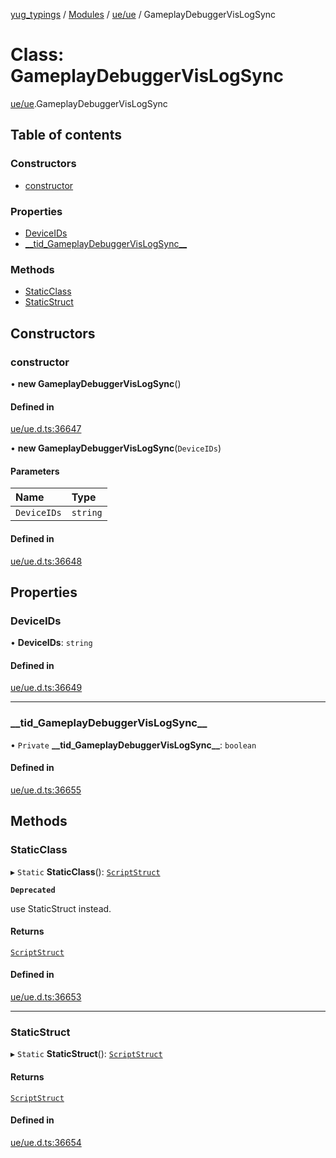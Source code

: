 [yug_typings](../README.md) / [Modules](../modules.md) / [ue/ue](../modules/ue_ue.md) / GameplayDebuggerVisLogSync

# Class: GameplayDebuggerVisLogSync

[ue/ue](../modules/ue_ue.md).GameplayDebuggerVisLogSync

## Table of contents

### Constructors

- [constructor](ue_ue.GameplayDebuggerVisLogSync.md#constructor)

### Properties

- [DeviceIDs](ue_ue.GameplayDebuggerVisLogSync.md#deviceids)
- [\_\_tid\_GameplayDebuggerVisLogSync\_\_](ue_ue.GameplayDebuggerVisLogSync.md#__tid_gameplaydebuggervislogsync__)

### Methods

- [StaticClass](ue_ue.GameplayDebuggerVisLogSync.md#staticclass)
- [StaticStruct](ue_ue.GameplayDebuggerVisLogSync.md#staticstruct)

## Constructors

### constructor

• **new GameplayDebuggerVisLogSync**()

#### Defined in

[ue/ue.d.ts:36647](https://github.com/YugMetaverse/yug_typings/blob/b7d9b19/ue/ue.d.ts#L36647)

• **new GameplayDebuggerVisLogSync**(`DeviceIDs`)

#### Parameters

| Name | Type |
| :------ | :------ |
| `DeviceIDs` | `string` |

#### Defined in

[ue/ue.d.ts:36648](https://github.com/YugMetaverse/yug_typings/blob/b7d9b19/ue/ue.d.ts#L36648)

## Properties

### DeviceIDs

• **DeviceIDs**: `string`

#### Defined in

[ue/ue.d.ts:36649](https://github.com/YugMetaverse/yug_typings/blob/b7d9b19/ue/ue.d.ts#L36649)

___

### \_\_tid\_GameplayDebuggerVisLogSync\_\_

• `Private` **\_\_tid\_GameplayDebuggerVisLogSync\_\_**: `boolean`

#### Defined in

[ue/ue.d.ts:36655](https://github.com/YugMetaverse/yug_typings/blob/b7d9b19/ue/ue.d.ts#L36655)

## Methods

### StaticClass

▸ `Static` **StaticClass**(): [`ScriptStruct`](ue_ue.ScriptStruct.md)

**`Deprecated`**

use StaticStruct instead.

#### Returns

[`ScriptStruct`](ue_ue.ScriptStruct.md)

#### Defined in

[ue/ue.d.ts:36653](https://github.com/YugMetaverse/yug_typings/blob/b7d9b19/ue/ue.d.ts#L36653)

___

### StaticStruct

▸ `Static` **StaticStruct**(): [`ScriptStruct`](ue_ue.ScriptStruct.md)

#### Returns

[`ScriptStruct`](ue_ue.ScriptStruct.md)

#### Defined in

[ue/ue.d.ts:36654](https://github.com/YugMetaverse/yug_typings/blob/b7d9b19/ue/ue.d.ts#L36654)
